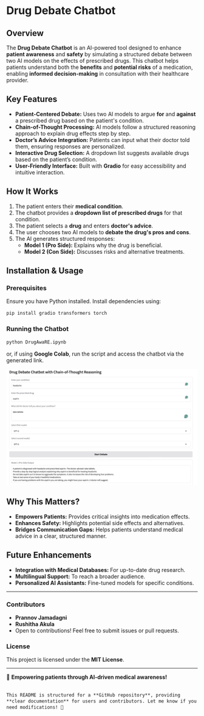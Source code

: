 
# Drug Debate Chatbot

## Overview

The **Drug Debate Chatbot** is an AI-powered tool designed to enhance **patient awareness** and **safety** by simulating a structured debate between two AI models on the effects of prescribed drugs. This chatbot helps patients understand both the **benefits** and **potential risks** of a medication, enabling **informed decision-making** in consultation with their healthcare provider.

## Key Features

- **Patient-Centered Debate:** Uses two AI models to argue **for** and **against** a prescribed drug based on the patient's condition.
- **Chain-of-Thought Processing:** AI models follow a structured reasoning approach to explain drug effects step by step.
- **Doctor’s Advice Integration:** Patients can input what their doctor told them, ensuring responses are personalized.
- **Interactive Drug Selection:** A dropdown list suggests available drugs based on the patient’s condition.
- **User-Friendly Interface:** Built with **Gradio** for easy accessibility and intuitive interaction.

## How It Works

1. The patient enters their **medical condition**.
2. The chatbot provides a **dropdown list of prescribed drugs** for that condition.
3. The patient selects a **drug** and enters **doctor's advice**.
4. The user chooses two AI models to **debate the drug's pros and cons**.
5. The AI generates structured responses:
   - **Model 1 (Pro Side):** Explains why the drug is beneficial.
   - **Model 2 (Con Side):** Discusses risks and alternative treatments.

## Installation & Usage

### Prerequisites

Ensure you have Python installed. Install dependencies using:

```bash
pip install gradio transformers torch
```

### Running the Chatbot

```bash
python DrugAwaRE.ipynb
```

or, if using **Google Colab**, run the script and access the chatbot via the generated link.

![image info](images/Interface.png)

## Why This Matters?

- **Empowers Patients:** Provides critical insights into medication effects.
- **Enhances Safety:** Highlights potential side effects and alternatives.
- **Bridges Communication Gaps:** Helps patients understand medical advice in a clear, structured manner.

## Future Enhancements

- **Integration with Medical Databases:** For up-to-date drug research.
- **Multilingual Support:** To reach a broader audience.
- **Personalized AI Assistants:** Fine-tuned models for specific conditions.

---

### Contributors

- **Prannov Jamadagni**
- **Rushitha Akula**
- Open to contributions! Feel free to submit issues or pull requests.

### License

This project is licensed under the **MIT License**.

---

🚀 **Empowering patients through AI-driven medical awareness!**
```

This README is structured for a **GitHub repository**, providing **clear documentation** for users and contributors. Let me know if you need modifications! 🚀
